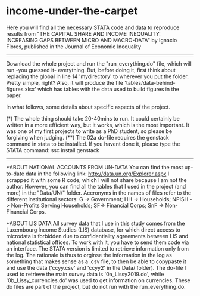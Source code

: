 # income-under-the-carpet

Here you will find all the necessary STATA code and data to reproduce results from 
"THE CAPITAL SHARE AND INCOME INEQUALITY: INCREASING GAPS BETWEEN MICRO AND MACRO-DATA"
by Ignacio Flores, published in the Journal of Economic Inequality

****************************************************************************************
Download the whole project and run the "run_everything.do" file, which will run -you 
guessed it- everything. But, before doing it, first think about replacing the global 
in line 14 'mydirectory' to wherever you put the folder. Pretty simple, right? Also,
it will produce the file 'tables/data-behind-figures.xlsx' which has tables with
the data used to build figures in the paper. 

In what follows, some details about specific aspects of the project.

(*) The whole thing should take 20-40mins to run. It could certainly be written in a 
more efficient way, but it works, which is the most important. It was one of my first 
projects to write as a PhD student, so please be forgiving when judging. 
(**) The 02a do-file requires the genstack command in stata to be installed. If you 
havent done it, please type the STATA command: ssc install genstack 
****************************************************************************************

*ABOUT NATIONAL ACCOUNTS FROM UN-DATA
You can find the most up-to-date data in the following link: 
http://data.un.org/Explorer.aspx I scrapped it with some R code, which I will not share
because I am not the author. However, you can find all the tables that I used in the 
project (and more) in the "Data/UN/" folder. Accronyms in the names of files refer to
the different institutional sectors: G -> Government; HH -> Households; 
NPISH -> Non-Profits Serving Households; SF-> Financial Corps; 
SnF -> Non-Financial Corps. 

*ABOUT LIS DATA 
All survey data that I use in this study comes from the Luxembourg Income Studies (LIS) 
database, for which direct access to microdata is forbidden due to confidentiality 
agreements between LIS and national statistical offices. To work with it, you have to 
send them code via an interface. The STATA version is limited to retrieve information
only from the log. The rationale is thus to orginse the information in the log as 
something that makes sense as a .csv file, to then be able to copypaste it and use 
the data ('ccyy.csv' and 'ccyy2' in the Data/ folder). The do-file I used to retrieve 
the main survey data is '0a_Lissy2019.do', while '0b_Lissy_currencies.do' was used to 
get information on currencies. These do files are part of the project, but do not run 
with the run_everything.do. 


